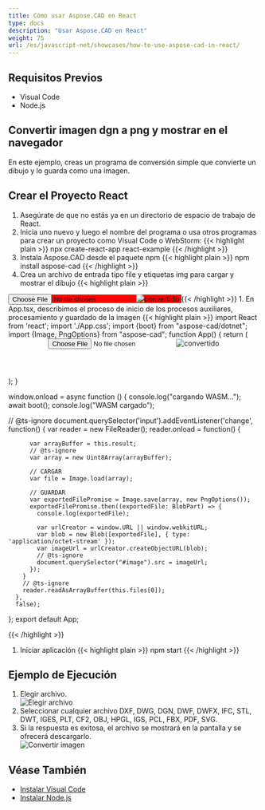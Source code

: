```yaml
---
title: Cómo usar Aspose.CAD en React
type: docs
description: "Usar Aspose.CAD en React"
weight: 75
url: /es/javascript-net/showcases/how-to-use-aspose-cad-in-react/
---
```


## Requisitos Previos
- Visual Code
- Node.js

## Convertir imagen dgn a png y mostrar en el navegador

En este ejemplo, creas un programa de conversión simple que convierte un dibujo y lo guarda como una imagen.

## Crear el Proyecto React

1. Asegúrate de que no estás ya en un directorio de espacio de trabajo de React.
1. Inicia uno nuevo y luego el nombre del programa o usa otros programas para crear un proyecto como Visual Code o WebStorm:
{{< highlight plain >}}
npx create-react-app react-example
{{< /highlight >}}
1. Instala Aspose.CAD desde el paquete npm
{{< highlight plain >}}
npm install aspose-cad
{{< /highlight >}}
1. Crea un archivo de entrada tipo file y etiquetas img para cargar y mostrar el dibujo
{{< highlight plain >}}
<span style="background-color: red">
  <input id="file" type="file"/>
  <img alt="convertido" id="image" />
</span>
{{< /highlight >}}
1. En App.tsx, describimos el proceso de inicio de los procesos auxiliares, procesamiento y guardado de la imagen
{{< highlight plain >}}
import React from 'react';
import './App.css';
import {boot} from "aspose-cad/dotnet";
import {Image, PngOptions} from "aspose-cad";
function App() {
  return (
    <div className="App">
      <header className="App-header">
          <input id="file" type="file"/>
          <img alt="convertido" id="image" />
      </header>
    </div>
  );
}

window.onload = async function () {
  console.log("cargando WASM...");
  await boot();
  console.log("WASM cargado");

  // @ts-ignore
    document.querySelector('input').addEventListener('change', function() {
        var reader = new FileReader();
        reader.onload = function() {

          var arrayBuffer = this.result;
          // @ts-ignore
          var array = new Uint8Array(arrayBuffer);

          // CARGAR
          var file = Image.load(array);

          // GUARDAR
          var exportedFilePromise = Image.save(array, new PngOptions());
          exportedFilePromise.then((exportedFile: BlobPart) => {
            console.log(exportedFile);

            var urlCreator = window.URL || window.webkitURL;
            var blob = new Blob([exportedFile], { type: 'application/octet-stream' });
            var imageUrl = urlCreator.createObjectURL(blob);
            // @ts-ignore
            document.querySelector("#image").src = imageUrl;
          });
        }
        // @ts-ignore
        reader.readAsArrayBuffer(this.files[0]);
      },
      false);
};
export default App;

{{< /highlight >}}
1. Iniciar aplicación
{{< highlight plain >}}
npm start
{{< /highlight >}}

## Ejemplo de Ejecución

1. Elegir archivo.<br>
![Elegir archivo](/_assets/javascript-net/react/choose-file.png)<br>
1. Seleccionar cualquier archivo DXF, DWG, DGN, DWF, DWFX, IFC, STL, DWT, IGES, PLT, CF2, OBJ, HPGL, IGS, PCL, FBX, PDF, SVG.
1. Si la respuesta es exitosa, el archivo se mostrará en la pantalla y se ofrecerá descargarlo.<br>
![Convertir imagen](/_assets/javascript-net/react/convert-image.png)<br>

## Véase También

- [Instalar Visual Code](https://code.visualstudio.com/)
- [Instalar Node.js](https://nodejs.org/en/)
